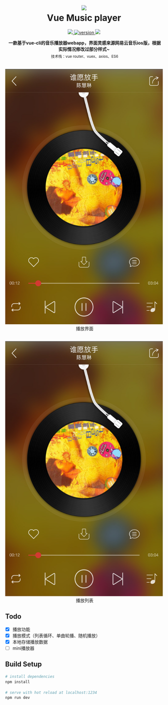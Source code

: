 <h1 align="center"><img width="100" src="https://ss3.bdstatic.com/70cFv8Sh_Q1YnxGkpoWK1HF6hhy/it/u=4256601263,817656986&fm=27&gp=0.jpg" /><br> Vue Music player</h1>

<p align="center">
  <a href="https://github.com/kamranahmedse/driver.js/blob/master/license">
    <img src="https://img.shields.io/badge/License-MIT-yellow.svg" />
  </a>
  <a href="https://npmjs.org/package/driver.js">
    <img src="https://badge.fury.io/js/driver.js.svg" alt="version" />
  </a>
  <a href="http://twitter.com/kamranahmedse">
    <img src="https://img.shields.io/badge/author-kamranahmedse-blue.svg" />
  </a>
</p>

<p align="center">
  <b>一款基于vue-cli的音乐播放器webapp，界面灵感来源网易云音乐ios版，根据实际情况修改过部分样式~</b></br>
  <sub>技术栈：vue router、vuex、axios、ES6<sub>
</p>
 
<p align="center">
  <img src="https://raw.githubusercontent.com/yuuk/vue-music-player/master/screenshoot/%E6%92%AD%E6%94%BE%E7%95%8C%E9%9D%A2.jpg"/>
  <br/>
  播放界面
</p>

<p align="center">
  <img src="https://raw.githubusercontent.com/yuuk/vue-music-player/master/screenshoot/%E6%92%AD%E6%94%BE%E7%95%8C%E9%9D%A2.jpg"/>
  <br/>
  播放列表
</p>

## Todo

- [X] 播放功能
- [X] 播放模式（列表循环、单曲轮播、随机播放） 
- [X] 本地存储播放数据
- [ ] mini播放器

## Build Setup

``` bash
# install dependencies
npm install

# serve with hot reload at localhost:1234
npm run dev
